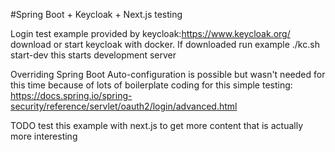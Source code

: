 #Spring Boot + Keycloak + Next.js testing


Login test example provided by keycloak:https://www.keycloak.org/
download or start keycloak with docker. If downloaded run example ./kc.sh start-dev
this starts development server

Overriding Spring Boot Auto-configuration is possible but wasn't needed for this time because of lots of boilerplate coding for this simple testing:
https://docs.spring.io/spring-security/reference/servlet/oauth2/login/advanced.html


TODO test this example with next.js to get more content that is actually more interesting